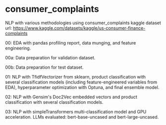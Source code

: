 # consumer_complaints
NLP with various methodologies using consumer_complaints kaggle dataset
url: https://www.kaggle.com/datasets/kaggle/us-consumer-finance-complaints

00: EDA with pandas profiling report, data munging, and feature engineering.

00a: Data preparation for validation dataset.

00b: Data preparation for test dataset.

01: NLP with TfidfVectorizer from sklearn, product classification with several classification models (including feature-engineered variables from EDA), hyperparameter optimization with Optuna, and final ensemble model.

02: NLP with Gensim's Doc2Vec embedded vectors and product classification with several classification models.

03: NLP with simpleTransformers multi-classification model and GPU acceleration.  LLMs evaluated: bert-base-uncased and bert-large-uncased.
